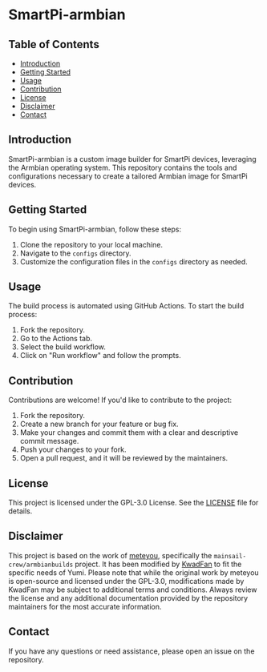 # SmartPi-armbian

## Table of Contents

-   [Introduction](#introduction)
-   [Getting Started](#getting-started)
-   [Usage](#usage)
-   [Contribution](#contribution)
-   [License](#license)
-   [Disclaimer](#disclaimer)
-   [Contact](#contact)

## Introduction

SmartPi-armbian is a custom image builder for SmartPi devices, leveraging the Armbian operating system. This repository contains the tools and configurations necessary to create a tailored Armbian image for SmartPi devices.

## Getting Started

To begin using SmartPi-armbian, follow these steps:

1. Clone the repository to your local machine.
2. Navigate to the `configs` directory.
3. Customize the configuration files in the `configs` directory as needed.

## Usage

The build process is automated using GitHub Actions. To start the build process:

1. Fork the repository.
2. Go to the Actions tab.
3. Select the build workflow.
4. Click on "Run workflow" and follow the prompts.

## Contribution

Contributions are welcome! If you'd like to contribute to the project:

1. Fork the repository.
2. Create a new branch for your feature or bug fix.
3. Make your changes and commit them with a clear and descriptive commit message.
4. Push your changes to your fork.
5. Open a pull request, and it will be reviewed by the maintainers.

## License

This project is licensed under the GPL-3.0 License. See the [LICENSE](LICENSE) file for details.

## Disclaimer

This project is based on the work of [meteyou](https://github.com/meteyou), specifically the `mainsail-crew/armbianbuilds` project.
It has been modified by [KwadFan](https://github.com/KwadFan) to fit the specific needs of Yumi.
Please note that while the original work by meteyou is open-source and licensed under the GPL-3.0, modifications made by KwadFan may be subject to additional terms and conditions. Always review the license and any additional documentation provided by the repository maintainers for the most accurate information.

## Contact

If you have any questions or need assistance, please open an issue on the repository.
